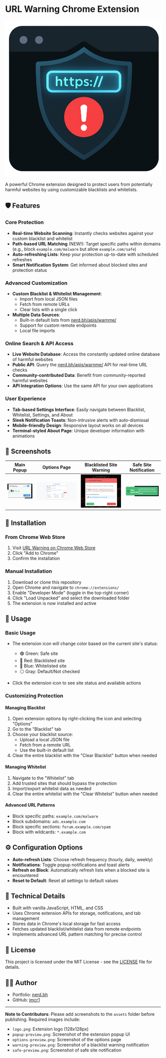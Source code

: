 # URL Warning Chrome Extension

![URL Warning Logo](assets/logo.png)

A powerful Chrome extension designed to protect users from potentially harmful websites by using customizable blacklists and whitelists.

## 🛡️ Features

### Core Protection
- **Real-time Website Scanning**: Instantly checks websites against your custom blacklist and whitelist
- **Path-based URL Matching** (NEW!): Target specific paths within domains (e.g., block `example.com/malware` but allow `example.com/safe`)
- **Auto-refreshing Lists**: Keep your protection up-to-date with scheduled refreshes
- **Smart Notification System**: Get informed about blocked sites and protection status

### Advanced Customization
- **Custom Blacklist & Whitelist Management**: 
  - Import from local JSON files
  - Fetch from remote URLs
  - Clear lists with a single click
- **Multiple Data Sources**:
  - Built-in default lists from [nerd.bh/apis/warnme/](https://nerd.bh/apis/warnme/)
  - Support for custom remote endpoints
  - Local file imports

### Online Search & API Access
- **Live Website Database**: Access the constantly updated online database of harmful websites
- **Public API**: Query the [nerd.bh/apis/warnme/](https://nerd.bh/apis/warnme/) API for real-time URL checks
- **Community-contributed Data**: Benefit from community-reported harmful websites
- **API Integration Options**: Use the same API for your own applications

### User Experience
- **Tab-based Settings Interface**: Easily navigate between Blacklist, Whitelist, Settings, and About
- **Sleek Notification Toasts**: Non-intrusive alerts with auto-dismissal
- **Mobile-friendly Design**: Responsive layout works on all devices
- **Terminal-styled About Page**: Unique developer information with animations

## 📸 Screenshots

| Main Popup | Options Page | Blacklisted Site Warning | Safe Site Notification |
|------------|--------------|---------------------------|------------------------|
| ![Popup](assets/popup-preview.png) | ![Options](assets/options-preview.png) | ![Warning](assets/warning-preview.png) | ![Safe](assets/safe-preview.png) |

## 🚀 Installation

### From Chrome Web Store
1. Visit [URL Warning on Chrome Web Store](https://chromewebstore.google.com/detail/url-warning-extension/hkiafplningehojlcdlplfahbachgbjg)
2. Click "Add to Chrome"
3. Confirm the installation

### Manual Installation
1. Download or clone this repository
2. Open Chrome and navigate to `chrome://extensions/`
3. Enable "Developer Mode" (toggle in the top-right corner)
4. Click "Load Unpacked" and select the downloaded folder
5. The extension is now installed and active

## 🔧 Usage

### Basic Usage
- The extension icon will change color based on the current site's status:
  - 🟢 Green: Safe site
  - 🔴 Red: Blacklisted site
  - 🔵 Blue: Whitelisted site
  - ⚪ Gray: Default/Not checked

- Click the extension icon to see site status and available actions

### Customizing Protection

#### Managing Blacklist
1. Open extension options by right-clicking the icon and selecting "Options"
2. Go to the "Blacklist" tab
3. Choose your blacklist source:
   - Upload a local JSON file
   - Fetch from a remote URL
   - Use the built-in default list
4. Clear the entire blacklist with the "Clear Blacklist" button when needed

#### Managing Whitelist
1. Navigate to the "Whitelist" tab
2. Add trusted sites that should bypass the protection
3. Import/export whitelist data as needed
4. Clear the entire whitelist with the "Clear Whitelist" button when needed

#### Advanced URL Patterns
- Block specific paths: `example.com/malware`
- Block subdomains: `ads.example.com`
- Block specific sections: `forum.example.com/spam`
- Block with wildcards: `*.example.com`

## ⚙️ Configuration Options

- **Auto-refresh Lists**: Choose refresh frequency (hourly, daily, weekly)
- **Notifications**: Toggle popup notifications and toast alerts
- **Refresh on Block**: Automatically refresh lists when a blocked site is encountered
- **Reset to Default**: Reset all settings to default values

## 🧪 Technical Details

- Built with vanilla JavaScript, HTML, and CSS
- Uses Chrome extension APIs for storage, notifications, and tab management
- Stores data in Chrome's local storage for fast access
- Fetches updated blacklist/whitelist data from remote endpoints
- Implements advanced URL pattern matching for precise control

## 📝 License

This project is licensed under the MIT License - see the [LICENSE](LICENSE) file for details.

## 👨‍💻 Author
- Portfolio: [nerd.bh](https://nerd.bh)
- GitHub: [imcr1](https://github.com/imcr1)

---

**Note to Contributors**: Please add screenshots to the `assets` folder before publishing. Required images include:
- `logo.png`: Extension logo (128x128px)
- `popup-preview.png`: Screenshot of the extension popup UI
- `options-preview.png`: Screenshot of the options page
- `warning-preview.png`: Screenshot of a blacklist warning notification
- `safe-preview.png`: Screenshot of safe site notification
